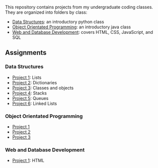 This repository contains projects from my undergraduate coding classes. They are organized into folders by class:
* [Data Structures](DataStructures): an introductory python class
* [Object Orientated Programming](ObjectOrientatedProgramming): an introductory java class
* [Web and Database Development](WebAndDatabaseDevelopment): covers HTML, CSS, JavaScript, and SQL

## Assignments
### Data Structures
* [Project 1](DataStructures/Project1-Lists.py): Lists
* [Project 2](DataStructures/Project2-Dictionaries.py): Dictionaries
* [Project 3](DataStructures/Project3-Classes.py): Classes and objects
* [Project 4](DataStructures/Project4-Stack.py): Stacks
* [Project 5](DataStructures/Project5-Queue.py): Queues
* [Project 6](DataStructures/Project6-LinkedList.py): Linked Lists
### Object Orientated Programming
* [Project 1](ObjectOrientatedProgramming/Project1.java)
* [Project 2](ObjectOrientatedProgramming/Project2.java)
* [Project 3](ObjectOrientatedProgramming/Project3.java)
### Web and Database Development
* [Project 1](WebAndDatabaseDevelopment/HW1.html): HTML
